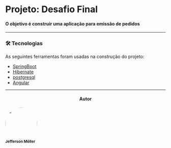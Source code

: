 #  Projeto: Desafio Final


####   O objetivo é construir uma aplicação para emissão de pedidos
---

### 🛠 Tecnologias

As seguintes ferramentas foram usadas na construção do projeto:

- [SpringBoot](https://start.spring.io/)
- [Hibernate](https://hibernate.org/)
- [postgresql](https://www.postgresql.org/)
- [Angular](https://angular.io/)


---


<h4 align="center" width="100px;> 
	🚧  Em construção...  🚧
</h4>

---
### Autor


 <img style="border-radius: 50%;" src="https://git.senior.com.br/uploads/-/system/user/avatar/1611/avatar.png?width=400" width="100px;" alt=""/>
 <br />
 <sub><b>Jefferson Möller</b></sub></a> 




